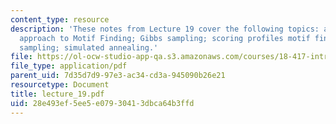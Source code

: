 ```yaml
---
content_type: resource
description: 'These notes from Lecture 19 cover the following topics: a probabilistic
  approach to Motif Finding; Gibbs sampling; scoring profiles motif finding via Gibbs
  sampling; simulated annealing.'
file: https://ol-ocw-studio-app-qa.s3.amazonaws.com/courses/18-417-introduction-to-computational-molecular-biology-fall-2004/28e493ef5ee5e07930413dbca64b3ffd_lecture_19.pdf
file_type: application/pdf
parent_uid: 7d35d7d9-97e3-ac34-cd3a-945090b26e21
resourcetype: Document
title: lecture_19.pdf
uid: 28e493ef-5ee5-e079-3041-3dbca64b3ffd
---
```

